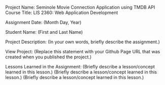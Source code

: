 Project Name: Seminole Movie Connection Application using TMDB API
Course Title:
LIS 2360: Web Application Development

Assignment Date:
(Month Day, Year)

Student Name:
(First and Last Name)

Project Description:
(In your own words, briefly describe the assignment.)

View Project:
(Replace this statement with your Github Page URL that was created when you published the project.)

Lessons Learned in the Assignment:
(Briefly describe a lesson/concept learned in this lesson.)
(Briefly describe a lesson/concept learned in this lesson.)
(Briefly describe a lesson/concept learned in this lesson.)